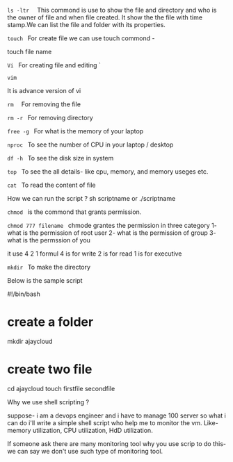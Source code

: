 

`ls -ltr 
`
This commond is use to show the file and directory and who is the owner of file and when file created. It show the the file with time stamp.We can list the file and folder with its properties.


`touch
`
For create file we can use touch commond -

touch file name

`Vi
`
For creating file and editing
`

`vim
`

It is advance version of vi 


`rm 
`
For removing the file 

`rm -r
`
For removing directory 

`free -g
`
For what is the memory of your laptop

`nproc
`
To see the number of CPU in your laptop / desktop

`df -h
`
To see the disk size in system 

`top
`
To see the all details- like cpu, memory, and memory useges etc.

`cat
`
To read the content of file

How we can run the script ?
 sh scriptname or ./scriptname

 `chmod
 `
 is the commond that grants permission.

 `chmod 777 filename
 `
 chmode grantes the permission in three category
 1- what is the permission of root user
 2- what is the permission of group
 3- what is the permssion of you

 it use 4 2 1 formul
  4 is for write 
  2 is for read
  1 is for executive

  `mkdir
  `
  To make the directory

Below is the sample script 

  #!/bin/bash
# create a folder
mkdir ajaycloud
# create two file
cd ajaycloud
touch firstfile secondfile

Why we use shell scripting ?

suppose- i am a devops engineer and i have to manage 100 server so what i can do i'll write a simple shell script who help me to monitor the vm. Like- memory utilization, CPU utilization, HdD utilization.

If someone ask there are many monitoring tool why you use scrip to do this- we can say we don't use such type of monitoring tool.

